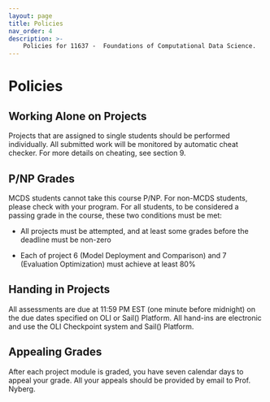 ```yaml
---
layout: page
title: Policies
nav_order: 4
description: >-
    Policies for 11637 -  Foundations of Computational Data Science.
---
```


# Policies

## Working Alone on Projects

Projects that are assigned to single students should be performed individually. All submitted work will be monitored by automatic cheat checker. For more details on cheating, see section 9.

## P/NP Grades
MCDS students cannot take this course P/NP. For non-MCDS students, please check with your program. For all students, to be considered a passing grade in the course, these two conditions must be met:

- All projects must be attempted, and at least some grades before the deadline must be non-zero

- Each of project 6 (Model Deployment and Comparison) and 7 (Evaluation Optimization) must achieve at least 80%

## Handing in Projects
All assessments are due at 11:59 PM EST (one minute before midnight) on the due dates specified on OLI or Sail() Platform. All hand-ins are electronic and use the OLI Checkpoint system and Sail() Platform. 

## Appealing Grades
After each project module is graded, you have seven calendar days to appeal your grade. All your appeals should be provided by email to Prof. Nyberg.